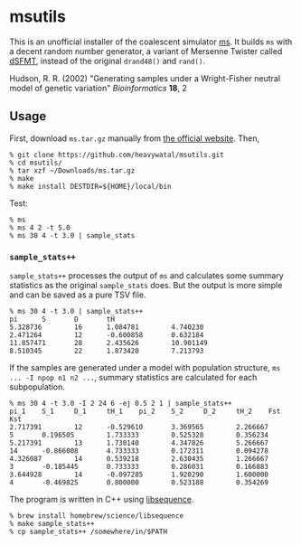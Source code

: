 # msutils

This is an unofficial installer of the coalescent simulator [ms](http://home.uchicago.edu/rhudson1/source/mksamples.html).
It builds `ms` with a decent random number generator,
a variant of Mersenne Twister called [dSFMT](http://www.math.sci.hiroshima-u.ac.jp/~m-mat/MT/SFMT/index.html),
instead of the original `drand48()` and `rand()`.

Hudson, R. R. (2002)
"Generating samples under a Wright-Fisher neutral model of genetic variation"
*Bioinformatics* **18**, 2

## Usage

First, download `ms.tar.gz` manually from [the official website](http://home.uchicago.edu/rhudson1/source/mksamples.html).
Then,
```
% git clone https://github.com/heavywatal/msutils.git
% cd msutils/
% tar xzf ~/Downloads/ms.tar.gz
% make
% make install DESTDIR=${HOME}/local/bin
```

Test:
```
% ms
% ms 4 2 -t 5.0
% ms 30 4 -t 3.0 | sample_stats
```

### `sample_stats++`

`sample_stats++` processes the output of `ms` and calculates some summary statistics as the original `sample_stats` does. But the output is more simple and can be saved as a pure TSV file.
```
% ms 30 4 -t 3.0 | sample_stats++
pi      S       D       tH
5.328736        16      1.084781        4.740230
2.471264        12      -0.600858       0.632184
11.857471       28      2.435626        10.901149
8.510345        22      1.873420        7.213793
```

If the samples are generated under a model with population structure, `ms ... -I npop n1 n2 ...`, summary statistics are calculated for each subpopulation.
```
% ms 30 4 -t 3.0 -I 2 24 6 -ej 0.5 2 1 | sample_stats++
pi_1    S_1     D_1     tH_1    pi_2    S_2     D_2     tH_2    Fst     Kst
2.717391        12      -0.529610       3.369565        2.266667        5       0.196505        1.733333        0.525328        0.356234
5.217391        13      1.730140        4.347826        5.266667        14      -0.866008       4.733333        0.172311        0.094278
4.326087        14      0.539218        2.630435        1.266667        3       -0.185445       0.733333        0.286031        0.166883
3.644928        14      -0.097285       1.920290        1.600000        4       -0.469825       0.800000        0.523188        0.354269
```

The program is written in C++ using [libsequence](https://github.com/molpopgen/libsequence).
```
% brew install homebrew/science/libsequence
% make sample_stats++
% cp sample_stats++ /somewhere/in/$PATH
```
